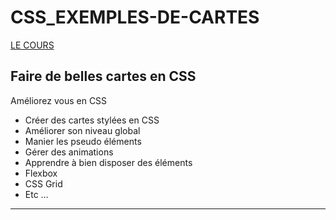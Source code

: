 # CSS_EXEMPLES-DE-CARTES

[LE COURS](https://www.udemy.com/course/faire-de-belles-cartes-en-css/)

## Faire de belles cartes en CSS
Améliorez vous en CSS

- Créer des cartes stylées en CSS
- Améliorer son niveau global
- Manier les pseudo éléments
- Gérer des animations
- Apprendre à bien disposer des éléments
- Flexbox
- CSS Grid
- Etc …

---
